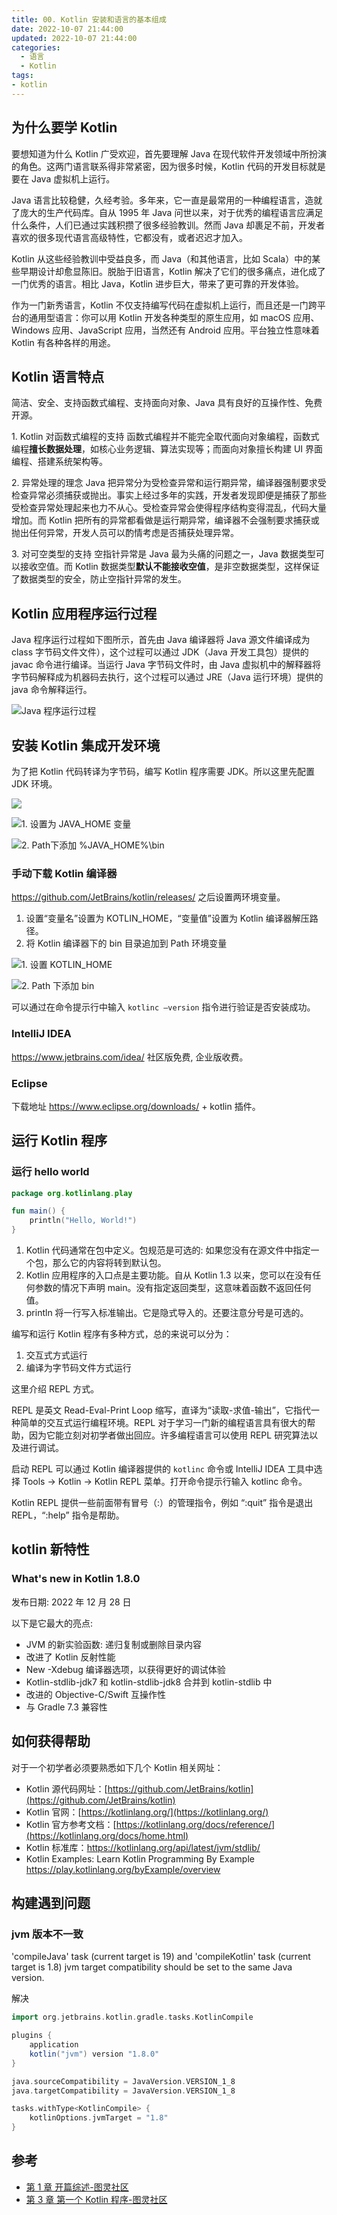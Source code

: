 ```yaml
---
title: 00. Kotlin 安装和语言的基本组成
date: 2022-10-07 21:44:00
updated: 2022-10-07 21:44:00
categories:
  - 语言
  - Kotlin
tags:
- kotlin
---
```


## 为什么要学 Kotlin

要想知道为什么 Kotlin 广受欢迎，首先要理解 Java 在现代软件开发领域中所扮演的角色。这两门语言联系得非常紧密，因为很多时候，Kotlin 代码的开发目标就是要在 Java 虚拟机上运行。

Java 语言比较稳健，久经考验。多年来，它一直是最常用的一种编程语言，造就了庞大的生产代码库。自从 1995 年 Java 问世以来，对于优秀的编程语言应满足什么条件，人们已通过实践积攒了很多经验教训。然而 Java 却裹足不前，开发者喜欢的很多现代语言高级特性，它都没有，或者迟迟才加入。

Kotlin 从这些经验教训中受益良多，而 Java（和其他语言，比如 Scala）中的某些早期设计却愈显陈旧。脱胎于旧语言，Kotlin 解决了它们的很多痛点，进化成了一门优秀的语言。相比 Java，Kotlin 进步巨大，带来了更可靠的开发体验。

作为一门新秀语言，Kotlin 不仅支持编写代码在虚拟机上运行，而且还是一门跨平台的通用型语言：你可以用 Kotlin 开发各种类型的原生应用，如 macOS 应用、Windows 应用、JavaScript 应用，当然还有 Android 应用。平台独立性意味着 Kotlin 有各种各样的用途。

## Kotlin 语言特点

简洁、安全、支持函数式编程、支持面向对象、Java 具有良好的互操作性、免费开源。

1\. Kotlin 对函数式编程的支持
函数式编程并不能完全取代面向对象编程，函数式编程**擅长数据处理**，如核心业务逻辑、算法实现等；而面向对象擅长构建 UI 界面编程、搭建系统架构等。

2\. 异常处理的理念
Java 把异常分为受检查异常和运行期异常，编译器强制要求受检查异常必须捕获或抛出。事实上经过多年的实践，开发者发现即便是捕获了那些受检查异常处理起来也力不从心。受检查异常会使得程序结构变得混乱，代码大量增加。而 Kotlin 把所有的异常都看做是运行期异常，编译器不会强制要求捕获或抛出任何异常，开发人员可以酌情考虑是否捕获处理异常。

3\. 对可空类型的支持
空指针异常是 Java 最为头痛的问题之一，Java 数据类型可以接收空值。而 Kotlin 数据类型**默认不能接收空值**，是非空数据类型，这样保证了数据类型的安全，防止空指针异常的发生。

## Kotlin 应用程序运行过程

Java 程序运行过程如下图所示，首先由 Java 编译器将 Java 源文件编译成为 class 字节码文件文件），这个过程可以通过 JDK（Java 开发工具包）提供的 javac 命令进行编译。当运行 Java 字节码文件时，由 Java 虚拟机中的解释器将字节码解释成为机器码去执行，这个过程可以通过 JRE（Java 运行环境）提供的 java 命令解释运行。

![Java 程序运行过程](https://upload-images.jianshu.io/upload_images/1662509-36a38306a7d97781.png?imageMogr2/auto-orient/strip%7CimageView2/2/w/1240)

## 安装 Kotlin 集成开发环境

为了把 Kotlin 代码转译为字节码，编写 Kotlin 程序需要 JDK。所以这里先配置 JDK 环境。

![](https://upload-images.jianshu.io/upload_images/1662509-e715aefc4c8f68aa.png?imageMogr2/auto-orient/strip%7CimageView2/2/w/1240)

![1. 设置为 JAVA_HOME 变量](https://upload-images.jianshu.io/upload_images/1662509-33e1322d3ff7f777.png?imageMogr2/auto-orient/strip%7CimageView2/2/w/1240)

![2. Path下添加 %JAVA_HOME%\bin](https://upload-images.jianshu.io/upload_images/1662509-e4f478bcd40250e4.png?imageMogr2/auto-orient/strip%7CimageView2/2/w/1240)

### 手动下载 Kotlin 编译器

<https://github.com/JetBrains/kotlin/releases/> 之后设置两环境变量。

1. 设置“变量名”设置为 KOTLIN_HOME，“变量值”设置为 Kotlin 编译器解压路径。
2. 将 Kotlin 编译器下的 bin 目录追加到 Path 环境变量

![1. 设置 KOTLIN_HOME](https://upload-images.jianshu.io/upload_images/1662509-da3d791203f2df2f.png?imageMogr2/auto-orient/strip%7CimageView2/2/w/1240)

![2. Path 下添加 bin](https://upload-images.jianshu.io/upload_images/1662509-7deb4e3cde605c35.png?imageMogr2/auto-orient/strip%7CimageView2/2/w/1240)

可以通过在命令提示行中输入 `kotlinc –version` 指令进行验证是否安装成功。

### IntelliJ IDEA

<https://www.jetbrains.com/idea/>
社区版免费, 企业版收费。

### Eclipse

下载地址 <https://www.eclipse.org/downloads/> + kotlin 插件。

## 运行 Kotlin 程序

### 运行 hello world

```kt
package org.kotlinlang.play

fun main() {
    println("Hello, World!")
}
```

1. Kotlin 代码通常在包中定义。包规范是可选的: 如果您没有在源文件中指定一个包，那么它的内容将转到默认包。
2. Kotlin 应用程序的入口点是主要功能。自从 Kotlin 1.3 以来，您可以在没有任何参数的情况下声明 main。没有指定返回类型，这意味着函数不返回任何值。
3. println 将一行写入标准输出。它是隐式导入的。还要注意分号是可选的。

编写和运行 Kotlin 程序有多种方式，总的来说可以分为：

1. 交互式方式运行
2. 编译为字节码文件方式运行

这里介绍 REPL 方式。

REPL 是英文 Read-Eval-Print Loop 缩写，直译为“读取-求值-输出”，它指代一种简单的交互式运行编程环境。REPL 对于学习一门新的编程语言具有很大的帮助，因为它能立刻对初学者做出回应。许多编程语言可以使用 REPL 研究算法以及进行调试。

启动 REPL 可以通过 Kotlin 编译器提供的 `kotlinc` 命令或 IntelliJ IDEA 工具中选择 Tools → Kotlin → Kotlin REPL 菜单。打开命令提示行输入 kotlinc 命令。

Kotlin REPL 提供一些前面带有冒号（:）的管理指令，例如 “:quit” 指令是退出 REPL，“:help” 指令是帮助。

## kotlin 新特性

### What's new in Kotlin 1.8.0

发布日期: 2022 年 12 月 28 日

以下是它最大的亮点:

* JVM 的新实验函数: 递归复制或删除目录内容
* 改进了 Kotlin 反射性能
* New -Xdebug 编译器选项，以获得更好的调试体验
* Kotlin-stdlib-jdk7 和 kotlin-stdlib-jdk8 合并到 kotlin-stdlib 中
* 改进的 Objective-C/Swift 互操作性
* 与 Gradle 7.3 兼容性

## 如何获得帮助

对于一个初学者必须要熟悉如下几个 Kotlin 相关网址：

* Kotlin 源代码网址：[https://github.com/JetBrains/kotlin](https://github.com/JetBrains/kotlin)
* Kotlin 官网：[https://kotlinlang.org/](https://kotlinlang.org/)
* Kotlin 官方参考文档：[https://kotlinlang.org/docs/reference/](https://kotlinlang.org/docs/home.html)
* Kotlin 标准库：<https://kotlinlang.org/api/latest/jvm/stdlib/>
* Kotlin Examples: Learn Kotlin Programming By Example <https://play.kotlinlang.org/byExample/overview>

## 构建遇到问题

### jvm 版本不一致

'compileJava' task (current target is 19) and 'compileKotlin' task (current target is 1.8) jvm target compatibility should be set to the same Java version.

解决

```groovy
import org.jetbrains.kotlin.gradle.tasks.KotlinCompile

plugins {
    application
    kotlin("jvm") version "1.8.0"
}

java.sourceCompatibility = JavaVersion.VERSION_1_8
java.targetCompatibility = JavaVersion.VERSION_1_8

tasks.withType<KotlinCompile> {
    kotlinOptions.jvmTarget = "1.8"
}

```

## 参考

* [第 1 章 开篇综述-图灵社区](http://www.ituring.com.cn/book/tupubarticle/19716)
* [第 3 章 第一个 Kotlin 程序-图灵社区](http://www.ituring.com.cn/book/tupubarticle/19718)
